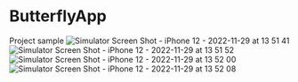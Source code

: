 # ButterflyApp
Project sample
![Simulator Screen Shot - iPhone 12 - 2022-11-29 at 13 51 41](https://user-images.githubusercontent.com/25380694/204496894-8ae85062-b087-4c69-bcaf-6b83844de4a0.png)
![Simulator Screen Shot - iPhone 12 - 2022-11-29 at 13 51 52](https://user-images.githubusercontent.com/25380694/204496949-aadd57b2-fd59-47bb-aa78-96f766bfb47c.png)
![Simulator Screen Shot - iPhone 12 - 2022-11-29 at 13 52 00](https://user-images.githubusercontent.com/25380694/204496961-de1e275f-be4d-4940-a946-15c29ed1dca3.png)
![Simulator Screen Shot - iPhone 12 - 2022-11-29 at 13 52 08](https://user-images.githubusercontent.com/25380694/204496971-b306ee97-f95d-4e55-9e3c-0af61fbe6004.png)
